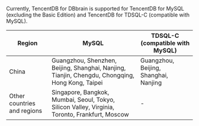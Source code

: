 Currently, TencentDB for DBbrain is supported for TencentDB for MySQL (excluding the Basic Edition) and TencentDB for TDSQL-C (compatible with MySQL).


| Region | MySQL | TDSQL-C (compatible with MySQL) |
| ---------------- | ------------------------------- | -------------------- |
| China | Guangzhou, Shenzhen, Beijing, Shanghai, Nanjing, Tianjin, Chengdu, Chongqing, Hong Kong, Taipei | Guangzhou, Beijing, Shanghai, Nanjing |
| Other countries and regions | Singapore, Bangkok, Mumbai, Seoul, Tokyo, Silicon Valley, Virginia, Toronto, Frankfurt, Moscow | - |